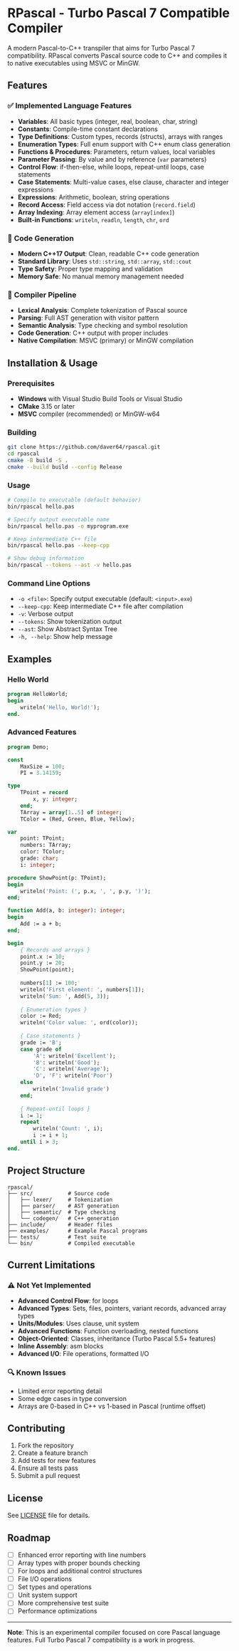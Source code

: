 # RPascal - Turbo Pascal 7 Compatible Compiler

A modern Pascal-to-C++ transpiler that aims for Turbo Pascal 7 compatibility. RPascal converts Pascal source code to C++ and compiles it to native executables using MSVC or MinGW.

## Features

### ✅ **Implemented Language Features**
- **Variables**: All basic types (integer, real, boolean, char, string)
- **Constants**: Compile-time constant declarations
- **Type Definitions**: Custom types, records (structs), arrays with ranges
- **Enumeration Types**: Full enum support with C++ enum class generation
- **Functions & Procedures**: Parameters, return values, local variables
- **Parameter Passing**: By value and by reference (`var` parameters)
- **Control Flow**: if-then-else, while loops, repeat-until loops, case statements
- **Case Statements**: Multi-value cases, else clause, character and integer expressions
- **Expressions**: Arithmetic, boolean, string operations
- **Record Access**: Field access via dot notation (`record.field`)
- **Array Indexing**: Array element access (`array[index]`)
- **Built-in Functions**: `writeln`, `readln`, `length`, `chr`, `ord`

### 🎯 **Code Generation**
- **Modern C++17 Output**: Clean, readable C++ code generation
- **Standard Library**: Uses `std::string`, `std::array`, `std::cout`
- **Type Safety**: Proper type mapping and validation
- **Memory Safe**: No manual memory management needed

### 🔧 **Compiler Pipeline**
- **Lexical Analysis**: Complete tokenization of Pascal source
- **Parsing**: Full AST generation with visitor pattern
- **Semantic Analysis**: Type checking and symbol resolution
- **Code Generation**: C++ output with proper includes
- **Native Compilation**: MSVC (primary) or MinGW compilation

## Installation & Usage

### Prerequisites
- **Windows** with Visual Studio Build Tools or Visual Studio
- **CMake** 3.15 or later
- **MSVC** compiler (recommended) or MinGW-w64

### Building
```bash
git clone https://github.com/daver64/rpascal.git
cd rpascal
cmake -B build -S .
cmake --build build --config Release
```

### Usage
```bash
# Compile to executable (default behavior)
bin/rpascal hello.pas

# Specify output executable name
bin/rpascal hello.pas -o myprogram.exe

# Keep intermediate C++ file
bin/rpascal hello.pas --keep-cpp

# Show debug information
bin/rpascal --tokens --ast -v hello.pas
```

### Command Line Options
- `-o <file>`: Specify output executable (default: `<input>.exe`)
- `--keep-cpp`: Keep intermediate C++ file after compilation
- `-v`: Verbose output
- `--tokens`: Show tokenization output
- `--ast`: Show Abstract Syntax Tree
- `-h, --help`: Show help message

## Examples

### Hello World
```pascal
program HelloWorld;
begin
    writeln('Hello, World!');
end.
```

### Advanced Features
```pascal
program Demo;

const
    MaxSize = 100;
    PI = 3.14159;

type
    TPoint = record
        x, y: integer;
    end;
    TArray = array[1..5] of integer;
    TColor = (Red, Green, Blue, Yellow);

var
    point: TPoint;
    numbers: TArray;
    color: TColor;
    grade: char;
    i: integer;

procedure ShowPoint(p: TPoint);
begin
    writeln('Point: (', p.x, ', ', p.y, ')');
end;

function Add(a, b: integer): integer;
begin
    Add := a + b;
end;

begin
    { Records and arrays }
    point.x := 10;
    point.y := 20;
    ShowPoint(point);
    
    numbers[1] := 100;
    writeln('First element: ', numbers[1]);
    writeln('Sum: ', Add(5, 3));
    
    { Enumeration types }
    color := Red;
    writeln('Color value: ', ord(color));
    
    { Case statements }
    grade := 'B';
    case grade of
        'A': writeln('Excellent');
        'B': writeln('Good');
        'C': writeln('Average');
        'D', 'F': writeln('Poor')
    else
        writeln('Invalid grade')
    end;
    
    { Repeat-until loops }
    i := 1;
    repeat
        writeln('Count: ', i);
        i := i + 1;
    until i > 3;
end.
```

## Project Structure
```
rpascal/
├── src/           # Source code
│   ├── lexer/     # Tokenization
│   ├── parser/    # AST generation
│   ├── semantic/  # Type checking
│   └── codegen/   # C++ generation
├── include/       # Header files
├── examples/      # Example Pascal programs
├── tests/         # Test suite
└── bin/           # Compiled executable
```

## Current Limitations

### ⚠️ **Not Yet Implemented**
- **Advanced Control Flow**: for loops
- **Advanced Types**: Sets, files, pointers, variant records, advanced array types
- **Units/Modules**: Uses clause, unit system
- **Advanced Functions**: Function overloading, nested functions
- **Object-Oriented**: Classes, inheritance (Turbo Pascal 5.5+ features)
- **Inline Assembly**: asm blocks
- **Advanced I/O**: File operations, formatted I/O

### 🔍 **Known Issues**
- Limited error reporting detail
- Some edge cases in type conversion
- Arrays are 0-based in C++ vs 1-based in Pascal (runtime offset)

## Contributing

1. Fork the repository
2. Create a feature branch
3. Add tests for new features
4. Ensure all tests pass
5. Submit a pull request

## License

See [LICENSE](LICENSE) file for details.

## Roadmap

- [ ] Enhanced error reporting with line numbers
- [ ] Array types with proper bounds checking
- [ ] For loops and additional control structures
- [ ] File I/O operations
- [ ] Set types and operations
- [ ] Unit system support
- [ ] More comprehensive test suite
- [ ] Performance optimizations

---

**Note**: This is an experimental compiler focused on core Pascal language features. Full Turbo Pascal 7 compatibility is a work in progress.
